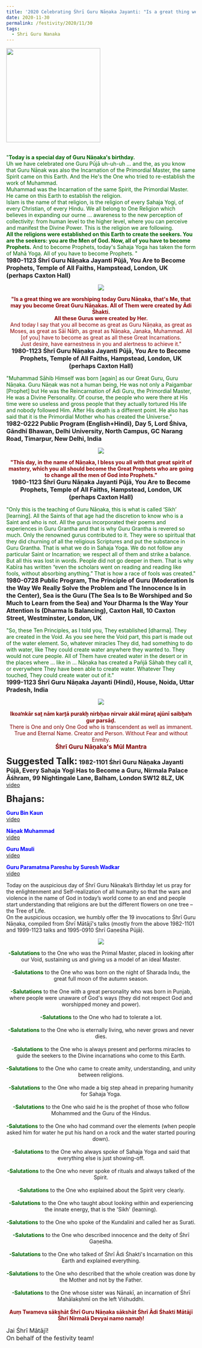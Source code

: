 ```yaml
---
title: '2020 Celebrating Śhrī Guru Nāṇaka Jayanti: "Is a great thing we are worshiping today Guru Nāṇaka, that&#8217;s Me, that may you become Great Guru Nāṇakas. All of Them were created by Ādi Śhakti." '
date: 2020-11-30
permalink: /festivity/2020/11/30
tags:
  - Shri Guru Nanaka
---
```


<div style="text-align: left"><img src="/images/image00.png" width="250" /></div><br>

<p>
<font color="DarkGreen">"<b>Today is a special day of Guru Nāṇaka's birthday.</b><br>
Uh we have celebrated one Guru Pūjā uh-uh-uh ... and the, as you know that Guru Nāṇak was also the Incarnation of the Primordial Master, the same Spirit came on this Earth. And the He's the One who tried to re-establish the work of Muhammad.<br>
Muhammad was the Incarnation of the same Spirit, the Primordial Master. He came on this Earth to establish the religion.<br> 
Islam is the name of that religion, is the religion of every Sahaja Yogi, of every Christian, of every Hindu. We all belong to One Religion which believes in expanding our ourne ... awareness to the new perception of collectivity: from human level to the higher level, where you can perceive and manifest the Divine Power. This is the religion we are following.<br>
<b>All the religions were established on this Earth to create the seekers. You are the seekers: you are the Men of God. Now, all of you have to become Prophets.</b> And to become Prophets, today's Sahaja Yoga has taken the form of Mahā Yoga. All of you have to become Prophets. "</font><br>
<font size="+0"><b>1980-1123 Śhrī Guru Nāṇaka Jayanti Pūjā, You Are to Become Prophets, Temple of All Faiths, Hampstead, London, UK (perhaps Caxton Hall)</b></font>
</p>

<div style="text-align: center"><img src="/images/image571.png" /></div>

<p style="text-align:center;">
<font color="DarkRed"><b>"Is a great thing we are worshiping today Guru Nāṇaka, that's Me, that may you become Great Guru Nāṇakas. 
All of Them were created by Ādi Śhakti.<br> 
All these Gurus were created by Her.</b><br>
And today I say that you all become as great as Guru Nāṇaka, as great as Moses, as great as Sāī Nāth, as great as Nāṇaka, Janaka, Muhammad. 
All [of you] have to become as great as all these Great Incarnations.<br>
Just desire, have earnestness in you and alertness to achieve it."</font><br>
<font size="+0"><b>1980-1123 Śhrī Guru Nāṇaka Jayanti Pūjā, You Are to Become Prophets, Temple of All Faiths, Hampstead, London, UK (perhaps Caxton Hall)</b></font>
</p>

<p>
<font color="DarkGreen">"Muhammad Sāhib Himself was born [again] as our Great Guru, Guru Nāṇaka. Guru Nāṇak was not a human being, He was not only a Paigambar [Prophet] but He was the Reincarnation of Ādi Guru, the Primordial Master, He was a Divine Personality. Of course, the people who were there at His time were so useless and gross people that they actually tortured His life and nobody followed Him. After His death is a different point. He also has said that it is the Primordial Mother who has created the Universe."</font><br>
<font size="+0"><b>1982-0222 Public Program (English+Hindi), Day 5, Lord Śhiva, Gāndhī Bhawan, Delhi University, North Campus, GC Narang Road, Timarpur, New Delhi, India</b></font>
</p>

<div style="text-align: center"><img src="/images/image572.png" /></div>

<p style="text-align:center;">
<font color="DarkRed"><b>"This day, in the name of Nāṇaka, I bless you all with that great spirit of mastery, 
which you all should become the Great Prophets who are going to change all the men of God into Prophets."</b></font><br>
<font size="+0"><b>1980-1123 Śhrī Guru Nāṇaka Jayanti Pūjā, You Are to Become Prophets, Temple of All Faiths, Hampstead, London, UK (perhaps Caxton Hall)</b></font>
</p>

<p>
<font color="DarkGreen">"Only this is the teaching of Guru Nāṇaka, this is what is called ‘Sikh’ [learning]. All the Saints of that age had the discretion to know who is a Saint and who is not. All the gurus incorporated their poems and experiences in Guru Grantha and that is why Guru Grantha is revered so much. Only the renowned gurus contributed to it. They were so spiritual that they did churning of all the religious Scriptures and put the substance in Guru Grantha.
That is what we do in Sahaja Yoga. We do not follow any particular Saint or Incarnation; we respect all of them and strike a balance. But all this was lost in words. People did not go deeper in them. That is why Kabīra has written “even the scholars went on reading and reading like fools, without absorbing anything.” That is how a race of fools was created."</font><br>
<font size="+0"><b>1980-0728 Public Program, The Principle of Guru (Moderation Is the Way We Really Solve the Problem and The Innocence Is in the Center), Sea is the Guru (The Sea Is to Be Worshiped and So Much to Learn from the Sea) and Your Dharma Is the Way Your Attention Is (Dharma Is Balancing), Caxton Hall, 10 Caxton Street, Westminster, London, UK</b></font>
</p>

<p>
<font color="DarkGreen">"So, these Ten Principles, as I told you, They established [dharma]. They are created in the Void. As you see here the Void part, this part is made out of the water element. So, whatever miracles They did, had something to do with water, like They could create water anywhere they wanted to. They would not cure people. All of Them have created water in the desert or in the places where ... like in ... Nāṇaka has created a Pan̄jā Sāhab they call it, or everywhere They have been able to create water. Whatever They touched, They could create water out of it."</font><br>
<font size="+0"><b>1999-1123 Śhrī Guru Nāṇaka Jayanti (Hindi), House, Noida, Uttar Pradesh, India</b></font>
</p>

<div style="text-align: center"><img src="/images/image573.png" /></div>

<p style="color:Maroon; text-align:center;">
<b>Ik­oaŉkār saṯ nām karṯā purakẖ nirbẖa­o nirvair akāl mūraṯ ajūnī saibẖaŉ gur parsāḏ.</b><br>
There is One and only One God who is transcendent as well as immanent.<br>
True and Eternal Name. Creator and Person. Without Fear and without Enmity.<br>
<font size="+0"><b>Śhrī Guru Nāṇaka's Mūl Mantra</b></font><br>
</p>


<font size="+2"><b>Suggested Talk:</b></font> 
<font size="+0"><b>1982-1101 Śhrī Guru Nāṇaka Jayanti Pūjā, Every Sahaja Yogi Has to Become a Guru, Nirmala Palace Āśhram, 99 Nightingale Lane, Balham, London SW12 8LZ, UK</b></font>
<a href="https://www.youtube.com/watch?v=uEuLmlBvS6A&feature=emb_logo&ab_channel=TeachingsofH.H.ShriMatajiNirmalaDevi"> video</a><br>

<font size="+2"><b>Bhajans:</b></font>

<p>
<font color="blue"><b>Guru Bin Kaun</b></font><br>
<a href="https://seven-teams.github.io/Videos_Links.html">video</a>
</p>
 
<p>
<font color="blue"><b>Nāṇak Muhammad</b></font><br>
<a href="https://www.youtube.com/watch?v=mBnW3jwrIwA&list=PLUEtF2j9oNtnS3rwo7C8qwWtuiJDbbtEx&index=4&ab_channel=YengChanNg">video</a> 
</p>

<p>
<font color="blue"><b>Guru Mauli</b></font><br>
<a href="https://www.youtube.com/watch?v=j47sPBt_KyA&ab_channel=SahajaYoga">video</a> 
</p>

<p>
<font color="blue"><b>Guru Paramatma Pareshu by Suresh Wadkar</b></font><br>
<a href="https://www.youtube.com/watch?v=R6M4IgAHMcE&ab_channel=SahajaYoga">video</a> 
</p>

<p>
Today on the auspicious day of Śhrī Guru Nāṇaka’s Birthday let us pray for the enlightenment and Self-realization of all humanity so that the wars and violence in the name of God in today’s world come to an end and people start understanding that religions are but the different flowers on one tree – the Tree of Life.<br>
On the auspicious occasion, we humbly offer the 19 invocations to Śhrī Guru Nāṇaka, compiled from Śhrī Mātājī's talks (mostly from the above 1982-1101 and 1999-1123 talks and 1995-0910 Śhrī Gaṇeśha Pūjā). 
</p>

<div style="text-align: center"><img src="/images/image574.png" /></div>

<p style="text-align:center;">
<font color="DarkGreen"><b>-Salutations</b></font> to the One who was the Primal Master, placed in looking after our Void, sustaining us and giving us a model of an ideal Master.<br>
<br>
<font color="DarkGreen"><b>-Salutations</b></font> to the One who was born on the night of Sharada Indu, the great full moon of the autumn season.<br>
<br>
<font color="DarkGreen"><b>-Salutations</b></font> to the One with a great personality who was born in Punjab, where people were unaware of God's ways (they did not respect God and worshipped money and power).<br>
<br>
<font color="DarkGreen"><b>-Salutations</b></font> to the One who had to tolerate a lot.<br>
<br>
<font color="DarkGreen"><b>-Salutations</b></font> to the One who is eternally living, who never grows and never dies.
<br>
<br>
<font color="DarkGreen"><b>-Salutations</b></font> to the One who is always present and performs miracles to guide the seekers to the Divine incarnations who come to this Earth.<br>
<br>
<font color="DarkGreen"><b>-Salutations</b></font> to the One who came to create amity, understanding, and unity between religions.<br>
<br>
<font color="DarkGreen"><b>-Salutations</b></font> to the One who made a big step ahead in preparing humanity for Sahaja Yoga.<br>
<br>
<font color="DarkGreen"><b>-Salutations</b></font> to the One who said he is the prophet of those who follow Mohammed and the Guru of the Hindus.<br>
<br>
<font color="DarkGreen"><b>-Salutations</b></font> to the One who had command over the elements (when people asked him for water he put his hand on a rock and the water started pouring down).<br>
<br>
<font color="DarkGreen"><b>-Salutations</b></font> to the One who always spoke of Sahaja Yoga and said that everything else is just showing-off.<br>
<br>
<font color="DarkGreen"><b>-Salutations</b></font> to the One who never spoke of rituals and always talked of the Spirit.<br>
<br>
<font color="DarkGreen"><b>-Salutations</b></font> to the One who explained about the Spirit very clearly.<br>
<br>
<font color="DarkGreen"><b>-Salutations</b></font> to the One who taught about looking within and experiencing the innate energy, that is the 'Sikh' (learning).<br>
<br>
<font color="DarkGreen"><b>-Salutations</b></font> to the One who spoke of the Kundalini and called her as Surati.<br>
<br>
<font color="DarkGreen"><b>-Salutations</b></font> to the One who described innocence and the deity of Śhrī Gaṇeśha.<br>
<br>
<font color="DarkGreen"><b>-Salutations</b></font> to the One who talked of Śhrī Ādi Śhakti's Incarnation on this Earth and explained everything.<br>
<br>
<font color="DarkGreen"><b>-Salutations</b></font> to the One who described that the whole creation was done by the Mother and not by the Father.<br>
<br>
<font color="DarkGreen"><b>-Salutations</b></font> to the One whose sister was Nānakī, an incarnation of Śhrī Mahālakṣhmī on the left Viśhuddhi.<br>
<br>
<font color="DarkRed"><b>Auṃ Twameva sākṣhāt Śhrī Guru Nāṇaka sākshāt Śhrī Ādi Śhakti Mātājī Śhrī Nirmalā Devyai namo namaḥ!

</b></font>
</p>

<p>
<font size="+0">Jai Śhrī Mātājī!<br>
On behalf of the festivity team!</font>
</p>
